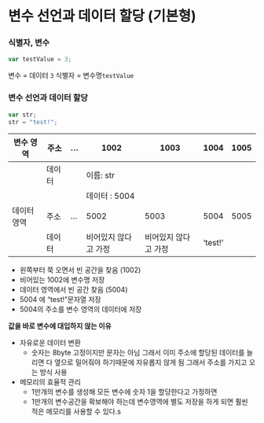 # 변수 선언과 데이터 할당 (기본형)

### 식별자, 변수

```jsx
var testValue = 3;
```

변수 = 데이터 `3`
식별자 = 변수명`testValue`

### 변수 선언과 데이터 할당

```jsx
var str;
str = "test!";
```

| 변수 영역   | 주소   | …   | 1002                 | 1003                 | 1004    | 1005 |
| ----------- | ------ | --- | -------------------- | -------------------- | ------- | ---- |
|             | 데이터 |     | 이름: str            |                      |         |      |
|             |        |     | 데이터 : 5004        |                      |         |      |
| 데이터 영역 | 주소   | …   | 5002                 | 5003                 | 5004    | 5005 |
|             | 데이터 |     | 비어있지 않다고 가정 | 비어있지 않다고 가정 | ‘test!’ |      |

- 왼쪽부터 쭉 오면서 빈 공간을 찾음 (1002)
- 비어있는 1002에 변수명 저장
- 데이터 영역에서 빈 공간 찾음 (5004)
- 5004 에 “test!”문자열 저장
- 5004의 주소를 변수 영역의 데이터에 저장

**값을 바로 변수에 대입하지 않는 이유**

- 자유로운 데이터 변환
  - 숫자는 8byte 고정이지만 문자는 아님 그래서 이미 주소에 할당된 데이터를 늘리면 다 옆으로 밀어줘야 하기때문에 자유롭지 않게 됨 그래서 주소를 가지고 오는 방식 사용
- 메모리의 효율적 관리
  - 1만개의 변수를 생성해 모든 변수에 숫자 1을 할당한다고 가정하면
  - 1만개의 변수공간을 확보해야 하는데 변수영역에 별도 저장을 하게 되면 훨씬 적은 메모리를 사용할 수 있다.s
